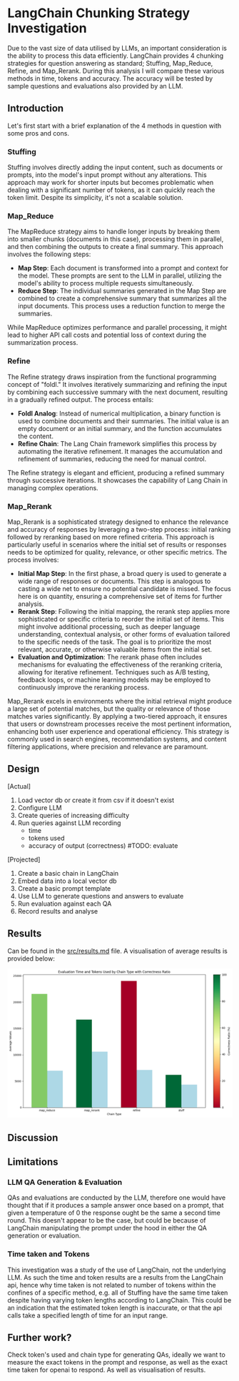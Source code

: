# LangChain Chunking Strategy Investigation

Due to the vast size of data utilised by LLMs, an important consideration is the ability to process this data efficiently. LangChain provides 4 chunking strategies for question answering as standard; Stuffing, Map_Reduce, Refine, and Map_Rerank. During this analysis I will compare these various methods in time, tokens and accuracy. The accuracy will be tested by sample questions and evaluations also provided by an LLM.

## Introduction
Let's first start with a brief explanation of the 4 methods in question with some pros and cons.

### Stuffing

Stuffing involves directly adding the input content, such as documents or prompts, into the model's input prompt without any alterations. This approach may work for shorter inputs but becomes problematic when dealing with a significant number of tokens, as it can quickly reach the token limit. Despite its simplicity, it's not a scalable solution.

### Map_Reduce

The MapReduce strategy aims to handle longer inputs by breaking them into smaller chunks (documents in this case), processing them in parallel, and then combining the outputs to create a final summary. This approach involves the following steps:

- **Map Step**: Each document is transformed into a prompt and context for the model. These prompts are sent to the LLM in parallel, utilizing the model's ability to process multiple requests simultaneously.
- **Reduce Step**: The individual summaries generated in the Map Step are combined to create a comprehensive summary that summarizes all the input documents. This process uses a reduction function to merge the summaries.

While MapReduce optimizes performance and parallel processing, it might lead to higher API call costs and potential loss of context during the summarization process.

### Refine

The Refine strategy draws inspiration from the functional programming concept of "foldl." It involves iteratively summarizing and refining the input by combining each successive summary with the next document, resulting in a gradually refined output. The process entails:

- **Foldl Analog**: Instead of numerical multiplication, a binary function is used to combine documents and their summaries. The initial value is an empty document or an initial summary, and the function accumulates the content.
- **Refine Chain**: The Lang Chain framework simplifies this process by automating the iterative refinement. It manages the accumulation and refinement of summaries, reducing the need for manual control.

The Refine strategy is elegant and efficient, producing a refined summary through successive iterations. It showcases the capability of Lang Chain in managing complex operations.

### Map_Rerank

Map_Rerank is a sophisticated strategy designed to enhance the relevance and accuracy of responses by leveraging a two-step process: initial ranking followed by reranking based on more refined criteria. This approach is particularly useful in scenarios where the initial set of results or responses needs to be optimized for quality, relevance, or other specific metrics. The process involves:

- **Initial Map Step**: In the first phase, a broad query is used to generate a wide range of responses or documents. This step is analogous to casting a wide net to ensure no potential candidate is missed. The focus here is on quantity, ensuring a comprehensive set of items for further analysis.
- **Rerank Step**: Following the initial mapping, the rerank step applies more sophisticated or specific criteria to reorder the initial set of items. This might involve additional processing, such as deeper language understanding, contextual analysis, or other forms of evaluation tailored to the specific needs of the task. The goal is to prioritize the most relevant, accurate, or otherwise valuable items from the initial set.
- **Evaluation and Optimization**: The rerank phase often includes mechanisms for evaluating the effectiveness of the reranking criteria, allowing for iterative refinement. Techniques such as A/B testing, feedback loops, or machine learning models may be employed to continuously improve the reranking process.

Map_Rerank excels in environments where the initial retrieval might produce a large set of potential matches, but the quality or relevance of those matches varies significantly. By applying a two-tiered approach, it ensures that users or downstream processes receive the most pertinent information, enhancing both user experience and operational efficiency. This strategy is commonly used in search engines, recommendation systems, and content filtering applications, where precision and relevance are paramount.

## Design

[Actual]
1. Load vector db or create it from csv if it doesn't exist
2. Configure LLM
3. Create queries of increasing difficulty
4. Run queries against LLM recording
    - time
    - tokens used
    - accuracy of output (correctness) #TODO: evaluate

 [Projected]
1. Create a basic chain in LangChain
2. Embed data into a local vector db
3. Create a basic prompt template 
4. Use LLM to generate questions and answers to evaluate
5. Run evaluation against each QA
6. Record results and analyse

## Results

Can be found in the [src/results.md](https://github.com/lukejbyrne/LangChain_Chunking_Strategy_Analysis/blob/main/src/results.md) file. A visualisation of average results is provided below:

![results_data_viz](https://github.com/lukejbyrne/LangChain_Chunking_Strategy_Analysis/blob/main/data_viz.png)

## Discussion
## Limitations
### LLM QA Generation & Evaluation
QAs and evaluations are conducted by the LLM, therefore one would have thought that if it produces a sample answer once based on a prompt, that given a temperature of 0 the response ought be the same a second time round. This doesn't appear to be the case, but could be because of LangChain manipulating the prompt under the hood in either the QA generation or evaluation.

### Time taken and Tokens
This investigation was a study of the use of LangChain, not the underlying LLM. As such the time and token results are a results from the LangChain api, hence why time taken is not related to number of tokens within the confines of a specific method, e.g. all of Stuffing have the same time taken despite having varying token lengths according to LangChain. This could be an indication that the estimated token length is inaccurate, or that the api calls take a specified length of time for an input range.

## Further work?
Check token's used and chain type for generating QAs, ideally we want to measure the exact tokens in the prompt and response, as well as the exact time taken for openai to respond. As well as visualisation of results.